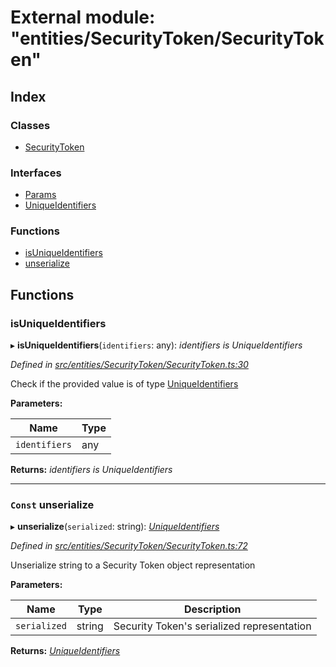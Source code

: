 # External module: "entities/SecurityToken/SecurityToken"

## Index

### Classes

- [SecurityToken](../classes/_entities_securitytoken_securitytoken_.securitytoken.md)

### Interfaces

- [Params](../interfaces/_entities_securitytoken_securitytoken_.params.md)
- [UniqueIdentifiers](../interfaces/_entities_securitytoken_securitytoken_.uniqueidentifiers.md)

### Functions

- [isUniqueIdentifiers](_entities_securitytoken_securitytoken_.md#isuniqueidentifiers)
- [unserialize](_entities_securitytoken_securitytoken_.md#const-unserialize)

## Functions

### isUniqueIdentifiers

▸ **isUniqueIdentifiers**(`identifiers`: any): _identifiers is UniqueIdentifiers_

_Defined in [src/entities/SecurityToken/SecurityToken.ts:30](https://github.com/PolymathNetwork/polymath-sdk/blob/d34930f/src/entities/SecurityToken/SecurityToken.ts#L30)_

Check if the provided value is of type [UniqueIdentifiers](../interfaces/_entities_securitytoken_securitytoken_.uniqueidentifiers.md)

**Parameters:**

| Name          | Type |
| ------------- | ---- |
| `identifiers` | any  |

**Returns:** _identifiers is UniqueIdentifiers_

---

### `Const` unserialize

▸ **unserialize**(`serialized`: string): _[UniqueIdentifiers](../interfaces/_entities_securitytoken_securitytoken_.uniqueidentifiers.md)_

_Defined in [src/entities/SecurityToken/SecurityToken.ts:72](https://github.com/PolymathNetwork/polymath-sdk/blob/d34930f/src/entities/SecurityToken/SecurityToken.ts#L72)_

Unserialize string to a Security Token object representation

**Parameters:**

| Name         | Type   | Description                                |
| ------------ | ------ | ------------------------------------------ |
| `serialized` | string | Security Token's serialized representation |

**Returns:** _[UniqueIdentifiers](../interfaces/_entities_securitytoken_securitytoken_.uniqueidentifiers.md)_
